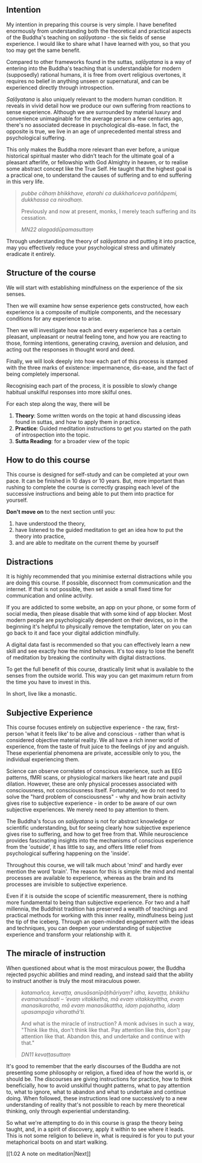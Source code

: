 ## Intention
My intention in preparing this course is very simple. I have benefited enormously from understanding both the theoretical and practical aspects of the Buddha's teaching on *saḷāyatana* - the six fields of sense experience. I would like to share what I have learned with you, so that you too may get the same benefit.

Compared to other frameworks found in the suttas, *saḷāyatana* is a way of entering into the Buddha's teaching that is understandable for modern (supposedly) rational humans, it is free from overt religious overtones, it requires no belief in anything unseen or supernatural, and can be experienced directly through introspection. 

*Saḷāyatana* is also uniquely relevant to the modern human condition. It reveals in vivid detail how we produce our own suffering from reactions to sense experience. Although we are surrounded by material luxury and convenience unimaginable for the average person a few centuries ago, there's no associated decrease in psychological dis-ease. In fact, the opposite is true, we live in an age of unprecedented mental stress and psychological suffering. 

This only makes the Buddha more relevant than ever before, a unique historical spiritual master who didn't teach for the ultimate goal of a pleasant afterlife, or fellowship with God Almighty in heaven, or to realise some abstract concept like the True Self. He taught that the highest goal is a practical one, to understand the causes of suffering and to end suffering in this very life.

> *pubbe cāhaṃ bhikkhave, etarahi ca dukkhañceva paññāpemi, dukkhassa ca nirodhaṃ.*  
> 
> Previously and now at present, monks, I merely teach suffering and its cessation.
> 
> *MN22 alagaddūpamasuttaṃ*

Through understanding the theory of *saḷāyatana* and putting it into practice, may you effectively reduce your psychological stress and ultimately eradicate it entirely. 

## Structure of the course
We will start with establishing mindfulness on the experience of the six senses.

Then we will examine how sense experience gets constructed, how each experience is a composite of multiple components, and the necessary conditions for any experience to arise.

Then we will investigate how each and every experience has a certain pleasant, unpleasant or neutral feeling tone, and how you are reacting to those, forming intentions, generating craving, aversion and delusion, and acting out the responses in thought word and deed.

Finally, we will look deeply into how each part of this process is stamped with the three marks of existence: impermanence, dis-ease, and the fact of being completely impersonal.

Recognising each part of the process, it is possible to slowly change habitual unskilful responses into more skilful ones.

For each step along the way, there will be

1. **Theory**: Some written words on the topic at hand discussing ideas found in suttas, and how to apply them in practice.
2. **Practice**: Guided meditation instructions to get you started on the path of introspection into the topic.
3. **Sutta Reading**: for a broader view of the topic 

## How to do this course
This course is designed for self-study and can be completed at your own pace. It can be finished in 10 days or 10 years. But, more important than rushing to complete the course is correctly grasping each level of the successive instructions and being able to put them into practice for yourself. 

**Don't move on** to the next section until you:

1. have understood the theory,
2. have listened to the guided meditation to get an idea how to put the theory into practice,
3. and are able to meditate on the current theme by yourself

## Distractions
It is highly recommended that you minimise external distractions while you are doing this course. If possible, disconnect from communication and the internet. If that is not possible, then set aside a small fixed time for communication and online activity. 

If you are addicted to some website, an app on your phone, or some form of social media, then please disable that with some kind of app blocker. Most modern people are psychologically dependent on their devices, so in the beginning it's helpful to physically remove the temptation, later on you can go back to it and face your digital addiction mindfully. 

A digital data fast is recommended so that you can effectively learn a new skill and see exactly how the mind behaves. It's too easy to lose the benefit of meditation by breaking the continuity with digital distractions. 

To get the full benefit of this course, drastically limit what is available to the senses from the outside world. This way you can get maximum return from the time you have to invest in this. 

In short, live like a monastic. 

## Subjective Experience
This course focuses entirely on subjective experience - the raw, first-person 'what it feels like' to be alive and conscious - rather than what is considered objective material reality. We all have a rich inner world of experience, from the taste of fruit juice to the feelings of joy and anguish. These experiential phenomena are private, accessible only to you, the individual experiencing them.

Science can observe correlates of conscious experience, such as EEG patterns, fMRI scans, or physiological markers like heart rate and pupil dilation. However, these are only physical processes associated with consciousness, not consciousness itself. Fortunately, we do not need to solve the "hard problem of consciousness" - why and how brain activity gives rise to subjective experience - in order to be aware of our own subjective experiences. We merely need to pay attention to them. 

The Buddha's focus on *saḷāyatana* is not for abstract knowledge or scientific understanding, but for seeing clearly how subjective experience gives rise to suffering, and how to get free from that. While neuroscience provides fascinating insights into the mechanisms of conscious experience from the 'outside', it has little to say, and offers little relief from psychological suffering happening on the 'inside'.

Throughout this course, we will talk much about 'mind' and hardly ever mention the word 'brain'. The reason for this is simple: the mind and mental processes are available to experience, whereas as the brain and its processes are invisible to subjective experience.

Even if it is outside the scope of scientific measurement, there is nothing more fundamental to being than subjective experience. For two and a half millennia, the Buddhist tradition has preserved a wealth of teachings and practical methods for working with this inner reality, mindfulness being just the tip of the iceberg. Through an open-minded engagement with the ideas and techniques, you can deepen your understanding of subjective experience and transform your relationship with it.

## The miracle of instruction
When questioned about what is the most miraculous power, the Buddha rejected psychic abilities and mind reading, and instead said that the ability to instruct another is truly the most miraculous power.

> *katamañca, kevaṭṭa, anusāsanīpāṭihāriyaṃ? idha, kevaṭṭa, bhikkhu evamanusāsati – ‘evaṃ vitakketha, mā evaṃ vitakkayittha, evaṃ manasikarotha, mā evaṃ manasākattha, idaṃ pajahatha, idaṃ upasampajja viharathā’ti.*
> 
> And what is the miracle of instruction? A monk advises in such a way, "Think like this, don't think like that. Pay attention like this, don't pay attention like that. Abandon this, and undertake and continue with that."
> 
> *DN11 kevaṭṭasuttaṃ*

It's good to remember that the early discourses of the Buddha are not presenting some philosophy or religion, a fixed idea of how the world is, or should be. The discourses are giving instructions for practice, how to think beneficially, how to avoid unskilful thought patterns, what to pay attention to, what to ignore, what to abandon and what to undertake and continue doing. When followed, these instructions lead one successively to a new understanding of reality that's not possible to reach by mere theoretical thinking, only through experiential understanding. 

So what we're attempting to do in this course is grasp the theory being taught, and, in a spirit of discovery, apply it within to see where it leads. This is not some religion to believe in, what is required is for you to put your metaphorical boots on and start walking. 

[[1.02 A note on meditation|Next]]












